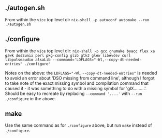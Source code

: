 ## ./autogen.sh

From within the `vice` top level dir
`nix-shell -p autoconf automake --run ./autogen.sh`

## ./configure

From within the `vice` top level dir:
`nix-shell -p gcc gnumake byacc flex xa gawk dos2unix perl pkg-config glib gtk3 glew libevdev curl libpulseaudio alsaLib --command='LDFLAGS="-Wl,--copy-dt-needed-entries" ./configure'`

Notes on the above: the `LDFLAGS="-Wl,--copy-dt-needed-entries"` is needed to avoid an error about 'DSO missing from command line', although I forgot to take note of the exact missing symbol and compilation command that caused it - it was something to do with a missing symbol for 'glX.........'. Should be easy to recreate by replacing `--command '....'` with `--run ./configure` in the above.

## make

Use the same command as for `./configure` above, but run `make` instead of `./configure`.
